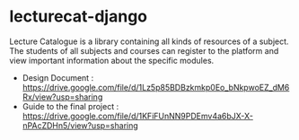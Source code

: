 # lecturecat-django

Lecture Catalogue is a library containing all kinds of resources of a subject. The students of all subjects and courses can register to the platform and view important information about the specific modules.

- Design Document : https://drive.google.com/file/d/1Lz5p85BDBzkmkp0Eo_bNkpwoEZ_dM6Rx/view?usp=sharing
- Guide to the final project : https://drive.google.com/file/d/1KFiFUnNN9PDEmv4a6bJX-X-nPAcZDHn5/view?usp=sharing
